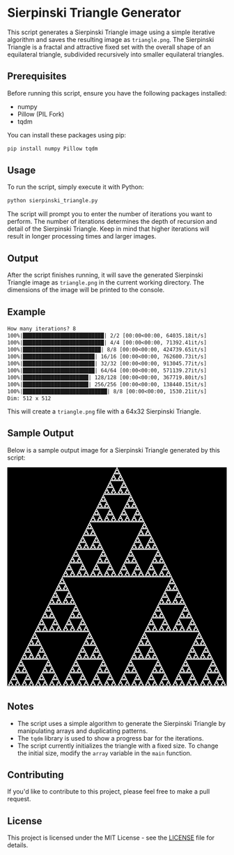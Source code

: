 # Sierpinski Triangle Generator

This script generates a Sierpinski Triangle image using a simple iterative algorithm and saves the resulting image as `triangle.png`. The Sierpinski Triangle is a fractal and attractive fixed set with the overall shape of an equilateral triangle, subdivided recursively into smaller equilateral triangles.

## Prerequisites

Before running this script, ensure you have the following packages installed:

- numpy
- Pillow (PIL Fork)
- tqdm

You can install these packages using pip:

```bash
pip install numpy Pillow tqdm
```

## Usage

To run the script, simply execute it with Python:

```bash
python sierpinski_triangle.py
```

The script will prompt you to enter the number of iterations you want to perform. The number of iterations determines the depth of recursion and detail of the Sierpinski Triangle. Keep in mind that higher iterations will result in longer processing times and larger images.

## Output

After the script finishes running, it will save the generated Sierpinski Triangle image as `triangle.png` in the current working directory. The dimensions of the image will be printed to the console.

## Example

```
How many iterations? 8
100%|██████████████████████████| 2/2 [00:00<00:00, 64035.18it/s]
100%|██████████████████████████| 4/4 [00:00<00:00, 71392.41it/s]
100%|█████████████████████████| 8/8 [00:00<00:00, 424739.65it/s]
100%|███████████████████████| 16/16 [00:00<00:00, 762600.73it/s]
100%|███████████████████████| 32/32 [00:00<00:00, 913045.77it/s]
100%|███████████████████████| 64/64 [00:00<00:00, 571139.27it/s]
100%|█████████████████████| 128/128 [00:00<00:00, 367719.80it/s]
100%|█████████████████████| 256/256 [00:00<00:00, 138440.15it/s]
100%|███████████████████████████| 8/8 [00:00<00:00, 1530.21it/s]
Dim: 512 x 512
```

This will create a `triangle.png` file with a 64x32 Sierpinski Triangle.

## Sample Output

Below is a sample output image for a Sierpinski Triangle generated by this script:

![Sample Sierpinski Triangle](triangle.png)

## Notes

- The script uses a simple algorithm to generate the Sierpinski Triangle by manipulating arrays and duplicating patterns.
- The `tqdm` library is used to show a progress bar for the iterations.
- The script currently initializes the triangle with a fixed size. To change the initial size, modify the `array` variable in the `main` function.

## Contributing

If you'd like to contribute to this project, please feel free to make a pull request.

## License

This project is licensed under the MIT License - see the [LICENSE](LICENSE) file for details.